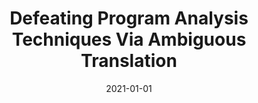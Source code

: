 ---
title: "Defeating Program Analysis Techniques Via Ambiguous Translation"
date: 2021-01-01
venue: "36th IEEE/ACM International Conference on Automated Software Engineering, ASE 2021, Melbourne, Australia, November 15-19, 2021"
paperurl: https://doi.org/10.1109/ASE51524.2021.9678912
authors: "Chijung Jung, Doowon Kim, Weihang Wang, Yunhui Zheng, Kyu Hyung Lee and Yonghwi Kwon"
---